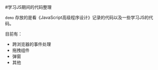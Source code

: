 #学习JS期间的代码整理


`demo` 存放的是看《JavaScript高级程序设计》记录的代码以及一些学习JS的代码。

目前有：

 - 跨浏览器的事件处理
 - 拖拽组件
 - 弹窗
 - 其他
